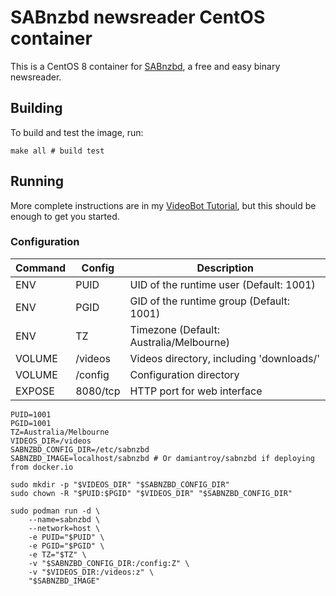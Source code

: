 # SABnzbd newsreader CentOS container

This is a CentOS 8 container for [SABnzbd](https://sabnzbd.org/), a free and easy binary newsreader.

## Building

To build and test the image, run:

```shell script
make all # build test
```

## Running

More complete instructions are in my [VideoBot Tutorial](https://github.com/damiantroy/videobot),
but this should be enough to get you started.

### Configuration

| Command | Config   | Description
| ------- | -------- | -----
| ENV     | PUID     | UID of the runtime user (Default: 1001)
| ENV     | PGID     | GID of the runtime group (Default: 1001)
| ENV     | TZ       | Timezone (Default: Australia/Melbourne)
| VOLUME  | /videos  | Videos directory, including 'downloads/'
| VOLUME  | /config  | Configuration directory
| EXPOSE  | 8080/tcp | HTTP port for web interface


```shell script
PUID=1001
PGID=1001
TZ=Australia/Melbourne
VIDEOS_DIR=/videos
SABNZBD_CONFIG_DIR=/etc/sabnzbd
SABNZBD_IMAGE=localhost/sabnzbd # Or damiantroy/sabnzbd if deploying from docker.io

sudo mkdir -p "$VIDEOS_DIR" "$SABNZBD_CONFIG_DIR"
sudo chown -R "$PUID:$PGID" "$VIDEOS_DIR" "$SABNZBD_CONFIG_DIR"

sudo podman run -d \
    --name=sabnzbd \
    --network=host \
    -e PUID="$PUID" \
    -e PGID="$PGID" \
    -e TZ="$TZ" \
    -v "$SABNZBD_CONFIG_DIR:/config:Z" \
    -v "$VIDEOS_DIR:/videos:z" \
    "$SABNZBD_IMAGE"
```

